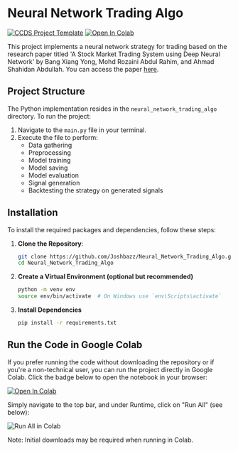 # Neural Network Trading Algo

[![CCDS Project Template](https://img.shields.io/badge/CCDS-Project%20template-328F97?logo=cookiecutter)](https://cookiecutter-data-science.drivendata.org/) [![Open In Colab](https://colab.research.google.com/assets/colab-badge.svg)](https://colab.research.google.com/github/Joshbazz/Neural_Network_Trading_Algo/blob/main/main.ipynb)

This project implements a neural network strategy for trading based on the research paper titled 'A Stock Market Trading System using Deep Neural Network' by Bang Xiang Yong, Mohd Rozaini Abdul Rahim, and Ahmad Shahidan Abdullah. You can access the paper [here](https://api.repository.cam.ac.uk/server/api/core/bitstreams/ee20ae76-656a-47ba-bf5b-fba10ee87478/content).

## Project Structure

The Python implementation resides in the `neural_network_trading_algo` directory. To run the project:
1. Navigate to the `main.py` file in your terminal.
2. Execute the file to perform:
   - Data gathering
   - Preprocessing
   - Model training
   - Model saving
   - Model evaluation
   - Signal generation
   - Backtesting the strategy on generated signals

## Installation

To install the required packages and dependencies, follow these steps:

1. **Clone the Repository**:
   
   ```bash
   git clone https://github.com/Joshbazz/Neural_Network_Trading_Algo.git
   cd Neural_Network_Trading_Algo

2. **Create a Virtual Environment (optional but recommended)**
   ```bash
   python -m venv env
   source env/bin/activate  # On Windows use `env\Scripts\activate`

3. **Install Dependencies**
   ```bash
   pip install -r requirements.txt


## Run the Code in Google Colab

If you prefer running the code without downloading the repository or if you're a non-technical user, you can run the project directly in Google Colab. Click the badge below to open the notebook in your browser:

[![Open In Colab](https://colab.research.google.com/assets/colab-badge.svg)](https://colab.research.google.com/github/Joshbazz/Neural_Network_Trading_Algo/blob/main/main.ipynb)

Simply navigate to the top bar, and under Runtime, click on "Run All" (see below):

![Run All in Colab](./neural_network_trading_algo/visualization/Colab_run_all.png)

Note: Initial downloads may be required when running in Colab.


